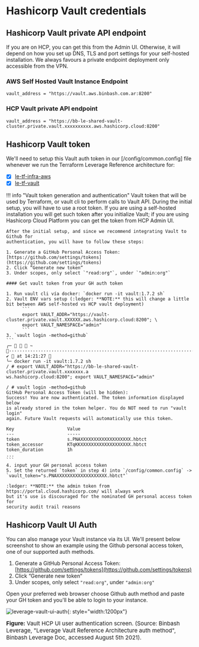 # Hashicorp Vault credentials 

## Hashicorp Vault private API endpoint

If you are on HCP, you can get this from the Admin UI. Otherwise, it will
depend on how you set up DNS, TLS and port settings for your self-hosted
installation. We always favours a private endpoint deployment only accessible
from the VPN.

### AWS Self Hosted Vault Instance Endpoint
`vault_address = "https://vault.aws.binbash.com.ar:8200"`

### HCP Vault private API endpoint
`vault_address = "https://bb-le-shared-vault-cluster.private.vault.xxxxxxxxxx.aws.hashicorp.cloud:8200"`

## Hashicorp Vault token

We'll need to setup this Vault auth token in our [/config/common.config] file whenever we run the 
Terraform Leverage Reference architecture for:

- [x] [le-tf-infra-aws](https://github.com/binbashar/le-tf-infra-aws/blob/master/config/common.config.example)
- [x] [le-tf-vault](https://github.com/binbashar/le-tf-vault/blob/master/config/common.config.example)

!!! info "Vault token generation and authentication"
    Vault token that will be used by Terraform, or vault cli to perform calls to Vault API.
    During the initial setup, you will have to use a root token. If you are
    using a self-hosted installation you will get such token after you initialize
    Vault; if you are using Hashicorp Cloud Platform you can get the token from
    HCP Admin UI.
    
    After the initial setup, and since we recommend integrating Vault to Github for
    authentication, you will have to follow these steps:
       
    1. Generate a GitHub Personal Access Token: [https://github.com/settings/tokens](https://github.com/settings/tokens)
    2. Click “Generate new token“
    3. Under scopes, only select `"read:org"`, under `"admin:org"`
    
    #### Get vault token from your GH auth token
    
    1. Run vault cli vía docker: `docker run -it vault:1.7.2 sh`
    2. Vault ENV vars setup (:ledger: **NOTE:** this will change a little bit between AWS self-hosted vs HCP vault deployment)
          ```
          export VAULT_ADDR="https://vault-cluster.private.vault.XXXXXX.aws.hashicorp.cloud:8200"; \
          export VAULT_NAMESPACE="admin"
          ```
    3. `vault login -method=github`
    ```
    ╭─    ~ ············································································· ✔  at 14:21:27 
    ╰─ docker run -it vault:1.7.2 sh
    / # export VAULT_ADDR="https://bb-le-shared-vault-cluster.private.vault.xxxxxxx.a
    ws.hashicorp.cloud:8200"; export VAULT_NAMESPACE="admin"

    / # vault login -method=github
    GitHub Personal Access Token (will be hidden):
    Success! You are now authenticated. The token information displayed below
    is already stored in the token helper. You do NOT need to run "vault login"
    again. Future Vault requests will automatically use this token.
    
    Key                    Value
    ---                    -----
    token                  s.PNAXXXXXXXXXXXXXXXXXXX.hbtct
    token_accessor         KTqKKXXXXXXXXXXXXXXXXXXX.hbtct
    token_duration         1h
    ...
    ```
    4. input your GH personal access token
    5. Set the returned `token` in step 4) into `/config/common.config` -> `vault_token="s.PNAXXXXXXXXXXXXXXXXXXX.hbtct"`
    
    :ledger: **NOTE:** the admin token from https://portal.cloud.hashicorp.com/ will always work
    but it's use is discouraged for the nominated GH personal access token for
    security audit trail reasons

## Hashicorp Vault UI Auth

You can also manage your Vault instance via its UI. We'll present below screenshot 
to show an example using the Github personal access token, one of our supported auth methods. 

1. Generate a GitHub Personal Access Token: [https://github.com/settings/tokens](https://github.com/settings/tokens)
2. Click “Generate new token“
3. Under scopes, only select `"read:org"`, under `"admin:org"`

Open your preferred web browser choose Github auth method and paste your GH token and you'll be able
to login to your instance.

![leverage-vault-ui-auth](../../assets/images/screenshots/vault-ui-auth-github.png "Leverage"){: style="width:1200px"}
<figcaption style="font-size:15px">
<b>Figure:</b> Vault HCP UI user authentication screen.
(Source: Binbash Leverage,
"Leverage Vault Reference Architecture auth method",
Binbash Leverage Doc, accessed August 5th 2021).
</figcaption>

